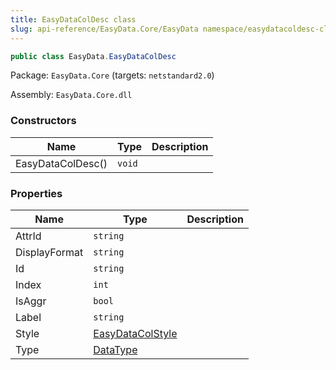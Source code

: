 ```yaml
---
title: EasyDataColDesc class
slug: api-reference/EasyData.Core/EasyData namespace/easydatacoldesc-class
---
```



```csharp
public class EasyData.EasyDataColDesc

```
Package: `EasyData.Core` (targets: `netstandard2.0`)

Assembly: `EasyData.Core.dll`

### Constructors

| Name | Type | Description | 
| --- | --- | --- | 
| EasyDataColDesc() | `void` |  | 


### Properties

| Name | Type | Description | 
| --- | --- | --- | 
| AttrId | `string` |  | 
| DisplayFormat | `string` |  | 
| Id | `string` |  | 
| Index | `int` |  | 
| IsAggr | `bool` |  | 
| Label | `string` |  | 
| Style | [EasyDataColStyle](/api-reference/easydata-core/easydata-namespace/easydatacolstyle-class) |  | 
| Type | [DataType](/api-reference/easydata-core/easydata-namespace/datatype-enum) |  |
